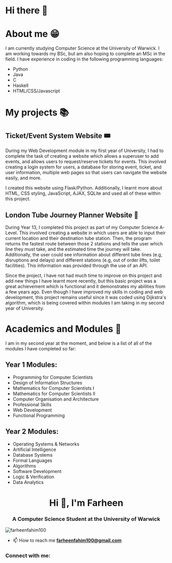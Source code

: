 # Hi there 👋



<!--
**farheenfahim100/farheenfahim100** is a ✨ _special_ ✨ repository because its `README.md` (this file) appears on your GitHub profile.

Here are some ideas to get you started:

- 🔭 I’m currently working on ...
- 🌱 I’m currently learning ...
- 👯 I’m looking to collaborate on ...
- 🤔 I’m looking for help with ...
- 💬 Ask me about ...
- 📫 How to reach me: ...
- 😄 Pronouns: ...
- ⚡ Fun fact: ...
-->

# About me 😁

I am currently studying Computer Science at the University of Warwick. I am working towards my BSc, but am also hoping to complete an MSc in the field. I have experience in coding in the following programming languages:

- Python
- Java
- C
- Haskell
- HTML/CSS/Javascript


# My projects 📚

## Ticket/Event System Website 🎟️

During my Web Development module in my first year of University, I had to complete the task of creating a website which allows a superuser to add events, and allows users to request/reserve tickets for events. This involved creating a login system for users, a database for storing event, ticket, and user information, multiple web pages so that users can navigate the website easily, and more. 

I created this website using Flask/Python. Additionally, I learnt more about HTML, CSS styling, JavaScript, AJAX, SQLite and used all of these within this project. 

## London Tube Journey Planner Website 🚊

During Year 13, I completed this project as part of my Computer Science A-Level. This involved creating a website in which users are able to input their current location and their destination tube station. Then, the program returns the fastest route between those 2 stations and tells the user which line they must take, and the estimated time the journey will take. Additionally, the user could see information about different tube lines (e.g, disruptions and delays) and different stations (e.g, out of order lifts, toilet facilities). This information was provided through the use of an API. 

Since the project, I have not had much time to improve on this project and add new things I have learnt more recently, but this basic project was a great achievement which is functional and it demonstrates my abilities from a few years ago. Even though I have improved my skills in coding and web development, this project remains useful since it was coded using Dijkstra's algorithm, which is being covered within modules I am taking in my second year of University.

# Academics and Modules 📓

I am in my second year at the moment, and below is a list of all of the modules I have completed so far:

## Year 1 Modules:

- Programming for Computer Scientists
- Design of Information Structures
- Mathematics for Computer Scientists I
- Mathematics for Computer Scientists II
- Computer Organisation and Architecture
- Professional Skills
- Web Development
- Functional Programming

## Year 2 Modules:

- Operating Systems & Networks
- Artificial Intelligence
- Database Systems
- Formal Languages
- Algorithms
- Software Development
- Logic & Verification
- Data Analytics


<h1 align="center">Hi 👋, I'm Farheen</h1>
<h3 align="center">A Computer Science Student at the University of Warwick</h3>

<p align="left"> <img src="https://komarev.com/ghpvc/?username=farheenfahim100&label=Profile%20views&color=0e75b6&style=flat" alt="farheenfahim100" /> </p>

- 📫 How to reach me **farheenfahim100@gmail.com**

<h3 align="left">Connect with me:</h3>
<p align="left">
</p>

